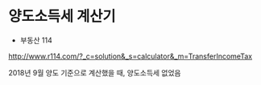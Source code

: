# 양도소득세 계산기


* 부동산 114

http://www.r114.com/?_c=solution&_s=calculator&_m=TransferIncomeTax

2018년 9월 양도 기준으로 계산했을 때, 양도소득세 없었음
